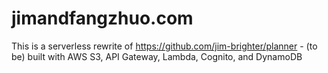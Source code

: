 # jimandfangzhuo.com

This is a serverless rewrite of https://github.com/jim-brighter/planner - (to be) built with AWS S3, API Gateway, Lambda, Cognito, and DynamoDB
